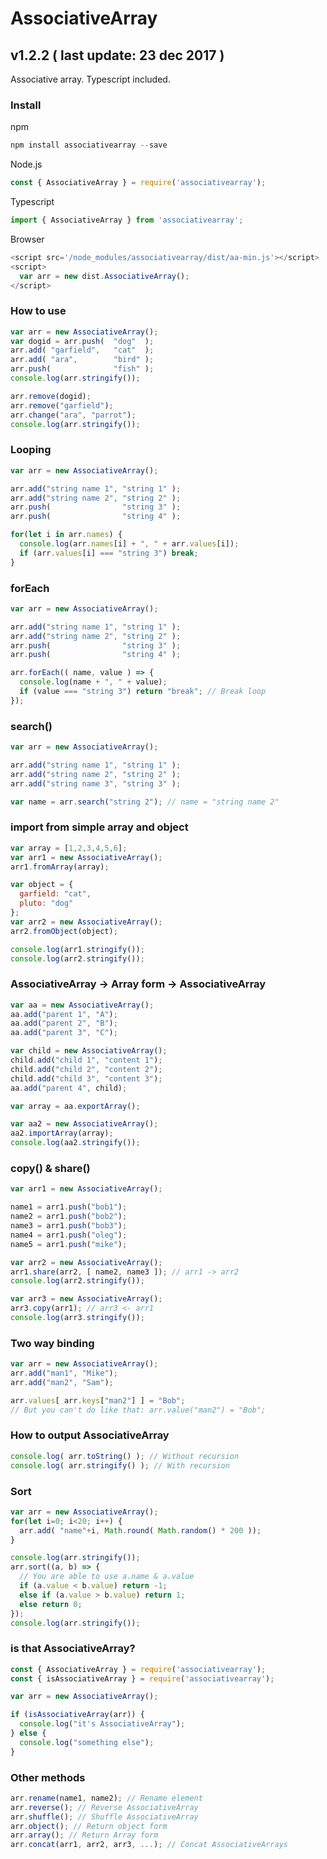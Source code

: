 # AssociativeArray
## v1.2.2 ( last update: 23 dec 2017 )
Associative array. Typescript included.

### Install
npm
```javascript
npm install associativearray --save
```

Node.js
```javascript
const { AssociativeArray } = require('associativearray');
```

Typescript
```javascript
import { AssociativeArray } from 'associativearray';
```

Browser
```javascript
<script src='/node_modules/associativearray/dist/aa-min.js'></script>
<script>
  var arr = new dist.AssociativeArray();
</script>
```

### How to use
```javascript
var arr = new AssociativeArray();
var dogid = arr.push(  "dog"  );
arr.add( "garfield",   "cat"  );
arr.add( "ara",        "bird" );
arr.push(              "fish" );
console.log(arr.stringify());

arr.remove(dogid);
arr.remove("garfield");
arr.change("ara", "parrot");
console.log(arr.stringify());
```
### Looping
```javascript
var arr = new AssociativeArray();

arr.add("string name 1", "string 1" );
arr.add("string name 2", "string 2" );
arr.push(                "string 3" );
arr.push(                "string 4" );

for(let i in arr.names) {
  console.log(arr.names[i] + ", " + arr.values[i]);
  if (arr.values[i] === "string 3") break;
}
```
### forEach
```javascript
var arr = new AssociativeArray();

arr.add("string name 1", "string 1" );
arr.add("string name 2", "string 2" );
arr.push(                "string 3" );
arr.push(                "string 4" );

arr.forEach(( name, value ) => {
  console.log(name + ", " + value);
  if (value === "string 3") return "break"; // Break loop
});
```
### search()
```javascript
var arr = new AssociativeArray();

arr.add("string name 1", "string 1" );
arr.add("string name 2", "string 2" );
arr.add("string name 3", "string 3" );

var name = arr.search("string 2"); // name = "string name 2"
```
### import from simple array and object
```javascript
var array = [1,2,3,4,5,6];
var arr1 = new AssociativeArray();
arr1.fromArray(array);

var object = {
  garfield: "cat",
  pluto: "dog"
};
var arr2 = new AssociativeArray();
arr2.fromObject(object);

console.log(arr1.stringify());
console.log(arr2.stringify());
```
### AssociativeArray -> Array form -> AssociativeArray
```javascript
var aa = new AssociativeArray();
aa.add("parent 1", "A");
aa.add("parent 2", "B");
aa.add("parent 3", "C");

var child = new AssociativeArray();
child.add("child 1", "content 1");
child.add("child 2", "content 2");
child.add("child 3", "content 3");
aa.add("parent 4", child);

var array = aa.exportArray();

var aa2 = new AssociativeArray();
aa2.importArray(array);
console.log(aa2.stringify());
```
### copy() & share()
```javascript
var arr1 = new AssociativeArray();

name1 = arr1.push("bob1");
name2 = arr1.push("bob2");
name3 = arr1.push("bob3");
name4 = arr1.push("oleg");
name5 = arr1.push("mike");

var arr2 = new AssociativeArray();
arr1.share(arr2, [ name2, name3 ]); // arr1 -> arr2
console.log(arr2.stringify());

var arr3 = new AssociativeArray();
arr3.copy(arr1); // arr3 <- arr1
console.log(arr3.stringify());
```
### Two way binding
```javascript
var arr = new AssociativeArray();
arr.add("man1", "Mike");
arr.add("man2", "Sam");

arr.values[ arr.keys["man2"] ] = "Bob";
// But you can't do like that: arr.value("man2") = "Bob";
```
### How to output AssociativeArray
```javascript
console.log( arr.toString() ); // Without recursion
console.log( arr.stringify() ); // With recursion
```
### Sort
```javascript
var arr = new AssociativeArray();
for(let i=0; i<20; i++) {
  arr.add( "name"+i, Math.round( Math.random() * 200 ));
}

console.log(arr.stringify());
arr.sort((a, b) => {
  // You are able to use a.name & a.value
  if (a.value < b.value) return -1;
  else if (a.value > b.value) return 1;
  else return 0;
});
console.log(arr.stringify());
```
### is that AssociativeArray?
```javascript
const { AssociativeArray } = require('associativearray');
const { isAssociativeArray } = require('associativearray');

var arr = new AssociativeArray();

if (isAssociativeArray(arr)) {
  console.log("it's AssociativeArray");
} else {
  console.log("something else");
}
```
### Other methods
```javascript
arr.rename(name1, name2); // Rename element
arr.reverse(); // Reverse AssociativeArray
arr.shuffle(); // Shuffle AssociativeArray
arr.object(); // Return object form
arr.array(); // Return Array form
arr.concat(arr1, arr2, arr3, ...); // Concat AssociativeArrays
```
